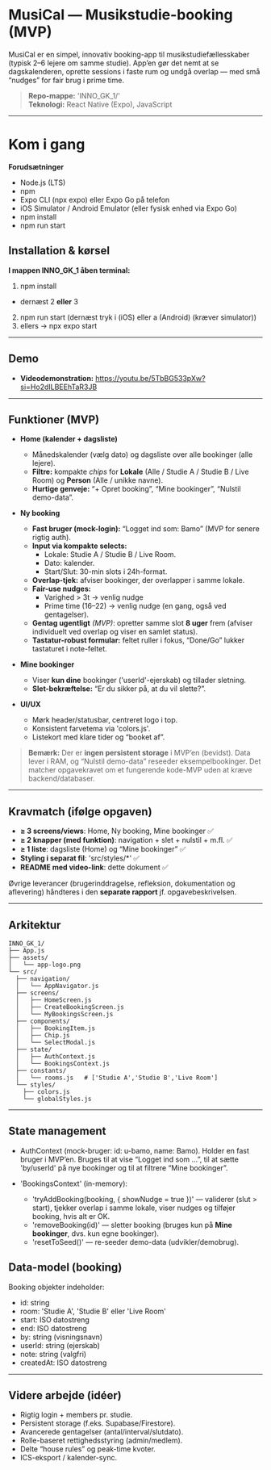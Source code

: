 # MusiCal — Musikstudie-booking (MVP)

MusiCal er en simpel, innovativ booking-app til musikstudiefællesskaber (typisk 2–6 lejere om samme studie). App’en gør det nemt at se dagskalenderen, oprette sessions i faste rum og undgå overlap — med små “nudges” for fair brug i prime time.

> **Repo-mappe:** 'INNO_GK_1/'  
> **Teknologi:** React Native (Expo), JavaScript

---

# Kom i gang

**Forudsætninger**

- Node.js (LTS)
- npm
- Expo CLI (npx expo) eller Expo Go på telefon
- iOS Simulator / Android Emulator (eller fysisk enhed via Expo Go)
- npm install
- npm run start

## Installation & kørsel

**I mappen INNO_GK_1 åben terminal:**

1. npm install

- dernæst 2 **eller** 3

2. npm run start (dernæst tryk i (iOS) eller a (Android) (kræver simulator))
3. ellers → npx expo start

---

## Demo

- **Videodemonstration:** https://youtu.be/5TbBG533pXw?si=Ho2dILBEEhTaR3JB 

---

## Funktioner (MVP)

- **Home (kalender + dagsliste)**

  - Månedskalender (vælg dato) og dagsliste over alle bookinger (alle lejere).
  - **Filtre:** kompakte _chips_ for **Lokale** (Alle / Studie A / Studie B / Live Room) og **Person** (Alle / unikke navne).
  - **Hurtige genveje:** “+ Opret booking”, “Mine bookinger”, “Nulstil demo-data”.

- **Ny booking**

  - **Fast bruger (mock-login):** “Logget ind som: Bamo” (MVP for senere rigtig auth).
  - **Input via kompakte selects:**
    - Lokale: Studie A / Studie B / Live Room.
    - Dato: kalender.
    - Start/Slut: 30-min slots i 24h-format.
  - **Overlap-tjek:** afviser bookinger, der overlapper i samme lokale.
  - **Fair-use nudges:**
    - Varighed > 3t → venlig nudge
    - Prime time (16–22) → venlig nudge (en gang, også ved gentagelser).
  - **Gentag ugentligt** _(MVP)_: opretter samme slot **8 uger** frem (afviser individuelt ved overlap og viser en samlet status).
  - **Tastatur-robust formular:** feltet ruller i fokus, “Done/Go” lukker tastaturet i note-feltet.

- **Mine bookinger**

  - Viser **kun dine** bookinger ('userId'-ejerskab) og tillader sletning.
  - **Slet-bekræftelse:** “Er du sikker på, at du vil slette?”.

- **UI/UX**
  - Mørk header/statusbar, centreret logo i top.
  - Konsistent farvetema via 'colors.js'.
  - Listekort med klare tider og “booket af”.

> **Bemærk:** Der er **ingen persistent storage** i MVP’en (bevidst). Data lever i RAM, og “Nulstil demo-data” reseeder eksempelbookinger. Det matcher opgavekravet om et fungerende kode-MVP uden at kræve backend/databaser.

---

## Kravmatch (ifølge opgaven)

- **≥ 3 screens/views**: Home, Ny booking, Mine bookinger ✅
- **≥ 2 knapper (med funktion)**: navigation + slet + nulstil + m.fl. ✅
- **≥ 1 liste**: dagsliste (Home) og “Mine bookinger” ✅
- **Styling i separat fil**: 'src/styles/\*' ✅
- **README med video-link**: dette dokument ✅

Øvrige leverancer (brugerinddragelse, refleksion, dokumentation og aflevering) håndteres i den **separate rapport** jf. opgavebeskrivelsen.

---

## Arkitektur

```plaintext
INNO_GK_1/
├── App.js
├── assets/
│   └── app-logo.png
└── src/
  ├── navigation/
  │   └── AppNavigator.js
  ├── screens/
  │   ├── HomeScreen.js
  │   ├── CreateBookingScreen.js
  │   └── MyBookingsScreen.js
  ├── components/
  │   ├── BookingItem.js
  │   ├── Chip.js
  │   └── SelectModal.js
  ├── state/
  │   ├── AuthContext.js
  │   └── BookingsContext.js
  ├── constants/
  │   └── rooms.js   # ['Studie A','Studie B','Live Room']
  └── styles/
    ├── colors.js
    └── globalStyles.js
```

---

## State management

- AuthContext (mock-bruger: id: u-bamo, name: Bamo). Holder en fast bruger i MVP’en. Bruges til at vise “Logget ind som …”, til at sætte 'by/userId' på nye bookinger og til at filtrere “Mine bookinger”.

- 'BookingsContext' (in-memory):
  - 'tryAddBooking(booking, { showNudge = true })' — validerer (slut > start), tjekker overlap i samme lokale, viser nudges og tilføjer booking, hvis alt er OK.
  - 'removeBooking(id)' — sletter booking (bruges kun på **Mine bookinger**, dvs. kun egne bookinger).
  - 'resetToSeed()' — re-seeder demo-data (udvikler/demobrug).

## Data-model (booking)

Booking objekter indeholder:

- id: string
- room: 'Studie A', 'Studie B' eller 'Live Room'
- start: ISO datostreng
- end: ISO datostreng
- by: string (visningsnavn)
- userId: string (ejerskab)
- note: string (valgfri)
- createdAt: ISO datostreng

---

## Videre arbejde (idéer)

- Rigtig login + members pr. studie.
- Persistent storage (f.eks. Supabase/Firestore).
- Avancerede gentagelser (antal/interval/slutdato).
- Rolle-baseret rettighedsstyring (admin/medlem).
- Delte “house rules” og peak-time kvoter.
- ICS-eksport / kalender-sync.
